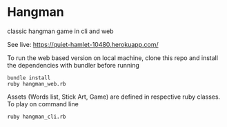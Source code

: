 # Hangman
classic hangman game in cli and web

See live: https://quiet-hamlet-10480.herokuapp.com/

To run the web based version on local machine, clone this repo and install the dependencies with bundler before running
```
bundle install
ruby hangman_web.rb
```

Assets (Words list, Stick Art, Game) are defined in respective ruby classes. To play on command line
```
ruby hangman_cli.rb
```
